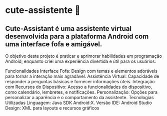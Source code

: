 # cute-assistente 🌸

## Cute-Assistant é uma assistente virtual desenvolvida para a plataforma Android com uma interface fofa e amigável.
O objetivo deste projeto é praticar e aprimorar habilidades em programação Android, enquanto criei uma experiência divertida e útil para os usuários.

Funcionalidades
Interface Fofa: Design com temas e elementos adoráveis para tornar a interação mais agradável.
Assistência Virtual: Capacidade de responder a perguntas básicas e fornecer informações úteis.
Integração com Recursos do Dispositivo: Acesso a funcionalidades do dispositivo, como calendário, lembretes, e notificações.
Personalização: Opções para personalizar a aparência e o comportamento da assistente.
Tecnologias Utilizadas
Linguagem: Java
SDK Android:X. Versão 
IDE: Android Studio
Design: XML para layouts e recursos gráficos
